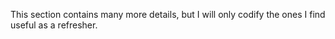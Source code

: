 This section contains many more details, but I will only codify the ones I find useful as a refresher.
